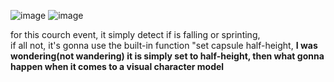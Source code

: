 ![image](https://github.com/ImRecc/ue5/assets/46367069/aaa3047d-61a2-42c5-80e4-435152290686)
![image](https://github.com/ImRecc/ue5/assets/46367069/216c22b4-9bbc-44e9-8d22-ce3a3d9e7403)

for this courch event, it simply detect if is falling or sprinting,\
if all not, it's gonna use the built-in function "set capsule half-height,
**I was wondering(not wandering) it is simply set to half-height, then what gonna happen when it comes to a visual character model**
